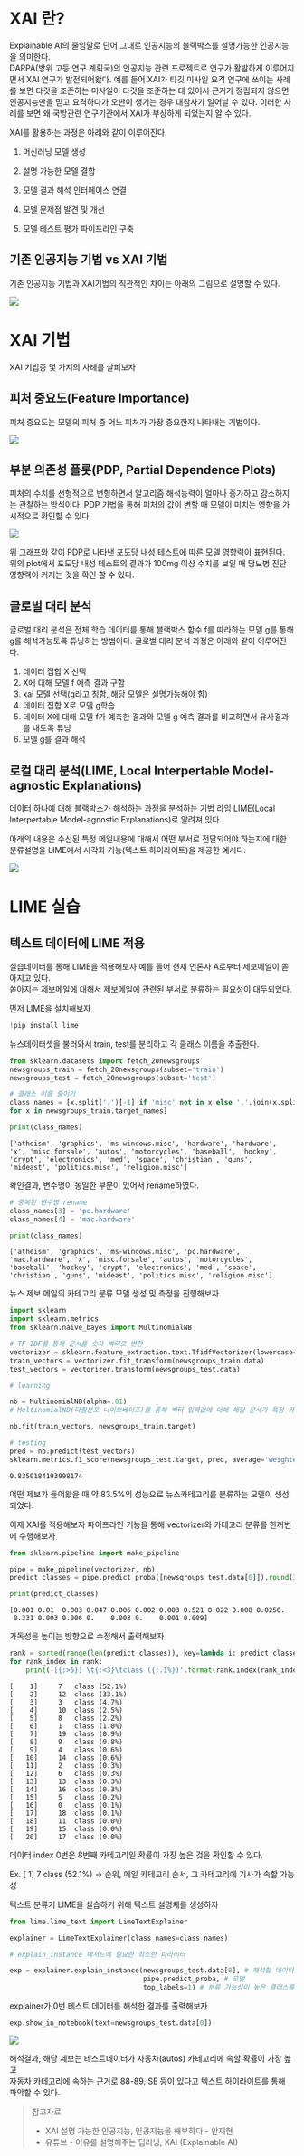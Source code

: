 # XAI 란?

Explainable AI의 줄임말로 단어 그대로 인공지능의 블랙박스를 설명가능한 인공지능을 의미한다.  
DARPA(방위 고등 연구 계획국)의 인공지능 관련 프로젝트로 연구가 활발하게 이루어지면서 XAI 연구가 발전되어왔다.
예를 들어 XAI가 타깃 미사일 요격 연구에 쓰이는 사례를 보면 타깃을 조준하는 미사일이 타깃을 조준하는 데 있어서 근거가 정립되지 않으면
인공지능만을 믿고 요격하다가 오판이 생기는 경우 대참사가 일어날 수 있다. 이러한 사례를 보면 왜 국방관련 연구기관에서 XAI가 부상하게 되었는지 알 수 있다.

XAI를 활용하는 과정은 아래와 같이 이루어진다.

1. 머신러닝 모델 생성

2. 설명 가능한 모델 결합

3. 모델 결과 해석 인터페이스 연결

4. 모델 문제점 발견 및 개선

5. 모델 테스트 평가 파이프라인 구축

## 기존 인공지능 기법 vs XAI 기법

기존 인공지능 기법과 XAI기법의 직관적인 차이는 아래의 그림으로 설명할 수 있다.

![](https://velog.velcdn.com/images/adastra/post/ed54c03b-1bb4-448f-afbb-e6b8d2d75f6f/image.png)

# XAI 기법

XAI 기법중 몇 가지의 사례를 살펴보자

## 피처 중요도(Feature Importance)

피처 중요도는 모델의 피처 중 어느 피처가 가장 중요한지 나타내는 기법이다.

![](https://velog.velcdn.com/images/adastra/post/3b87258f-bb2b-4247-b063-692239bd9489/image.png)



## 부분 의존성 플롯(PDP, Partial Dependence Plots)

피처의 수치를 선형적으로 변형하면서 알고리즘 해석능력이 얼마나 증가하고 감소하지는 관찰하는 방식이다.
PDP 기법을 통해 피처의 값이 변할 때 모델이 미치는 영향을 가시적으로 확인할 수 있다.

![](https://velog.velcdn.com/images/adastra/post/74cb640d-7537-4c4f-ba69-69f52927ef57/image.png)

위 그래프와 같이 PDP로 나타낸 포도당 내성 테스트에 따른 모델 영향력이 표현된다.
위의 plot에서 포도당 내성 테스트의 결과가 100mg 이상 수치를 보일 때 당뇨병 진단 영향력이 커지는 것을 확인 할 수 있다.



## 글로벌 대리 분석

글로벌 대리 분석은 전체 학습 데이터를 통해 블랙박스 함수 f를 따라하는 모델 g를 통해 g를 해석가능토록 튜닝하는 방법이다.
글로벌 대리 분석 과정은 아래와 같이 이루어진다.

1. 데이터 집합 X 선택
2. X에 대해 모델 f 예측 결과 구함
3. xai 모델 선택(g라고 칭함, 해당 모델은 설명가능해야 함)
4. 데이터 집합 X로 모델 g학습
5. 데이터 X에 대해 모델 f가 예측한 결과와 모델 g 예측 결과를 비교하면서 유사결과를 내도록 튜닝
6. 모델 g를 결과 해석



## 로컬 대리 분석(LIME, Local Interpertable Model-agnostic Explanations)

데이터 하나에 대해 블랙박스가 해석하는 과정을 분석하는 기법
라임 LIME(Local Interpertable Model-agnostic Explanations)로 알려져 있다.

아래의 내용은 수신된 특정 메일내용에 대해서 어떤 부서로 전달되어야 하는지에 대한 분류설명을 LIME에서 시각화 기능(텍스트 하이라이트)을 제공한 예시다.

![](https://velog.velcdn.com/images/adastra/post/98b52562-5c73-4b6b-b568-ab7bfa8b4eeb/image.png)



# LIME 실습

## 텍스트 데이터에 LIME 적용

실습데이터를 통해 LIME을 적용해보자
예를 들어 현재 언론사 A로부터 제보메일이 쏟아지고 있다.  
쏟아지는 제보메일에 대해서 제보메일에 관련된 부서로 분류하는 필요성이 대두되었다.



먼저 LIME을 설치해보자

```py
!pip install lime
```



뉴스데이터셋을 불러와서 train, test를 분리하고 각 클래스 이름을 추출한다.

```python
from sklearn.datasets import fetch_20newsgroups
newsgroups_train = fetch_20newsgroups(subset='train')
newsgroups_test = fetch_20newsgroups(subset='test')

# 클래스 이름 줄이기
class_names = [x.split('.')[-1] if 'misc' not in x else '.'.join(x.split('.')[-2:])
for x in newsgroups_train.target_names]

print(class_names)
```

```
['atheism', 'graphics', 'ms-windows.misc', 'hardware', 'hardware', 'x', 'misc.forsale', 'autos', 'motorcycles', 'baseball', 'hockey', 'crypt', 'electronics', 'med', 'space', 'christian', 'guns', 'mideast', 'politics.misc', 'religion.misc']
```



확인결과, 변수명이 동일한 부분이 있어서 rename하였다.

```python
# 중복된 변수명 rename
class_names[3] = 'pc.hardware'
class_names[4] = 'mac.hardware'

print(class_names)
```

```
['atheism', 'graphics', 'ms-windows.misc', 'pc.hardware', 'mac.hardware', 'x', 'misc.forsale', 'autos', 'motorcycles', 'baseball', 'hockey', 'crypt', 'electronics', 'med', 'space', 'christian', 'guns', 'mideast', 'politics.misc', 'religion.misc']
```



뉴스 제보 메일의 카테고리 분류 모델 생성 및 측정을 진행해보자

```python
import sklearn
import sklearn.metrics
from sklearn.naive_bayes import MultinomialNB

# TF-IDF를 통해 문서를 숫자 벡터로 변환
vectorizer = sklearn.feature_extraction.text.TfidfVectorizer(lowercase=False)
train_vectors = vectorizer.fit_transform(newsgroups_train.data)
test_vectors = vectorizer.transform(newsgroups_test.data)

# learning

nb = MultinomialNB(alpha=.01)
# MultinomialNB(다항분포 나이브베이즈)를 통해 벡터 입력값에 대해 해당 문서가 특정 카테고리에 속할 확률 계산

nb.fit(train_vectors, newsgroups_train.target)

# testing
pred = nb.predict(test_vectors)
sklearn.metrics.f1_score(newsgroups_test.target, pred, average='weighted')
```

```
0.8350184193998174
```



어떤 제보가 들어왔을 때 약 83.5%의 성능으로 뉴스카테고리를 분류하는 모델이 생성되었다.



이제 XAI를 적용해보자
파이프라인 기능을 통해 vectorizer와 카테고리 분류를 한꺼번에 수행해보자

```python
from sklearn.pipeline import make_pipeline

pipe = make_pipeline(vectorizer, nb)
predict_classes = pipe.predict_proba([newsgroups_test.data[0]]).round(3)[0]

print(predict_classes)
```

```
[0.001 0.01  0.003 0.047 0.006 0.002 0.003 0.521 0.022 0.008 0.0250.
 0.331 0.003 0.006 0.    0.003 0.    0.001 0.009]
```



가독성을 높이는 방향으로 수정해서 출력해보자

```python
rank = sorted(range(len(predict_classes)), key=lambda i: predict_classes[i], reverse=True)
for rank_index in rank:
    print('[{:>5}] \t{:<3}\tclass ({:.1%})'.format(rank.index(rank_index) + 1, rank_index, predict_classes[rank_index]))
```

```
[    1] 	7  	class (52.1%)
[    2] 	12 	class (33.1%)
[    3] 	3  	class (4.7%)
[    4] 	10 	class (2.5%)
[    5] 	8  	class (2.2%)
[    6] 	1  	class (1.0%)
[    7] 	19 	class (0.9%)
[    8] 	9  	class (0.8%)
[    9] 	4  	class (0.6%)
[   10] 	14 	class (0.6%)
[   11] 	2  	class (0.3%)
[   12] 	6  	class (0.3%)
[   13] 	13 	class (0.3%)
[   14] 	16 	class (0.3%)
[   15] 	5  	class (0.2%)
[   16] 	0  	class (0.1%)
[   17] 	18 	class (0.1%)
[   18] 	11 	class (0.0%)
[   19] 	15 	class (0.0%)
[   20] 	17 	class (0.0%)
```

데이터 index 0번은 8번째 카테고리일 확률이 가장 높은 것을 확인할 수 있다.

Ex. [    1] 	7  	class (52.1%) -> 순위, 메일 카테고리 순서, 그 카테고리에 기사가 속할 가능성



텍스트 분류기 LIME을 실습하기 위해 텍스트 설명체를 생성하자

```python
from lime.lime_text import LimeTextExplainer

explainer = LimeTextExplainer(class_names=class_names)

# explain_instance 메서드에 필요한 최소한 파라미터

exp = explainer.explain_instance(newsgroups_test.data[0], # 해석할 데이터
                                 pipe.predict_proba, # 모델
                                 top_labels=1) # 분류 가능성이 높은 클래스를 순서대로 몇 개 보여줄지 결정
```



explainer가 0번 테스트 데이터를 해석한 결과를 출력해보자

```python
exp.show_in_notebook(text=newsgroups_test.data[0])
```

![](https://velog.velcdn.com/images/adastra/post/a2a5390d-b9af-4ac0-bcc5-b4e64287981c/image.png)

해석결과, 해당 제보는 테스트데이터가 자동차(autos) 카테고리에 속할 확률이 가장 높고  
자동차 카테고리에 속하는 근거로 88-89, SE 등이 있다고 텍스트 하이라이트를 통해 파악할 수 있다.



> 참고자료
>
> - XAI 설명 가능한 인공지능, 인공지능을 해부하다 - 안재현
> - 유튜브 - 이유를 설명해주는 딥러닝, XAI (Explainable AI)